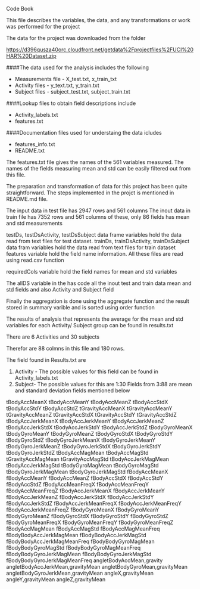 Code Book

This file describes the variables, the data, and any transformations or work was performed for the project

The data for the project was downloaded from the folder

https://d396qusza40orc.cloudfront.net/getdata%2Fprojectfiles%2FUCI%20HAR%20Dataset.zip 

####The data used for the analysis includes the following

* Measurements file - X_test.txt, x_train_txt
* Activity files - y_text.txt, y_train.txt
* Subject files - subject_test.txt, subject_train.txt


####Lookup files to obtain field descriptions include
* Activity_labels.txt
* features.txt

####Documentation files used for understaing the data icludes
* features_info.txt
* README.txt

The features.txt file gives the names of the 561 variables measured. The names of the fields measuring mean and std can be easily filtered out from this file.

The preparation and transformation of data for this project has been quite straightforward. The steps implemented in the projct is mentioned in README.md file.

The input data in test file has 2947 rows and 561 columns
The inout data in train file has 7352 rows and 561 columns
of these, only 86 fields has mean and std measurements

testDs, testDsActivity, testDsSubject data frame variables hold the data read from text files for test dataset. 
trainDs, trainDsActivity, trainDsSubject data fram variables hold the data read from text files for train dataset
features variable hold the field name information.
All these files are read using read.csv function

requiredCols variable hold the field names for mean and std variables

The allDS variable in the has code all the inout test and train data mean and std fields and also Activity and Subject field


Finally the aggregation is done using the aggregate function and the result stored in summary varible and is sorted using order function

The results of analysis that represents the average for the mean and std variables for each Activity/ Subject group can be found in results.txt

There are 6 Activities and 30 subjects

Therefor are 88 colmns in this file and 180 rows.

The field found in Results.txt are 

1. Activity - The possible values for this field can be found in Activity_labels.txt
2. Subject- The possible values for this are 1:30
Fields from 3:88 are mean and standard deviation fields mentioned below

tBodyAccMeanX
tBodyAccMeanY
tBodyAccMeanZ
tBodyAccStdX
tBodyAccStdY
tBodyAccStdZ
tGravityAccMeanX
tGravityAccMeanY
tGravityAccMeanZ
tGravityAccStdX
tGravityAccStdY
tGravityAccStdZ
tBodyAccJerkMeanX
tBodyAccJerkMeanY
tBodyAccJerkMeanZ
tBodyAccJerkStdX
tBodyAccJerkStdY
tBodyAccJerkStdZ
tBodyGyroMeanX
tBodyGyroMeanY
tBodyGyroMeanZ
tBodyGyroStdX
tBodyGyroStdY
tBodyGyroStdZ
tBodyGyroJerkMeanX
tBodyGyroJerkMeanY
tBodyGyroJerkMeanZ
tBodyGyroJerkStdX
tBodyGyroJerkStdY
tBodyGyroJerkStdZ
tBodyAccMagMean
tBodyAccMagStd
tGravityAccMagMean
tGravityAccMagStd
tBodyAccJerkMagMean
tBodyAccJerkMagStd
tBodyGyroMagMean
tBodyGyroMagStd
tBodyGyroJerkMagMean
tBodyGyroJerkMagStd
fBodyAccMeanX
fBodyAccMeanY
fBodyAccMeanZ
fBodyAccStdX
fBodyAccStdY
fBodyAccStdZ
fBodyAccMeanFreqX
fBodyAccMeanFreqY
fBodyAccMeanFreqZ
fBodyAccJerkMeanX
fBodyAccJerkMeanY
fBodyAccJerkMeanZ
fBodyAccJerkStdX
fBodyAccJerkStdY
fBodyAccJerkStdZ
fBodyAccJerkMeanFreqX
fBodyAccJerkMeanFreqY
fBodyAccJerkMeanFreqZ
fBodyGyroMeanX
fBodyGyroMeanY
fBodyGyroMeanZ
fBodyGyroStdX
fBodyGyroStdY
fBodyGyroStdZ
fBodyGyroMeanFreqX
fBodyGyroMeanFreqY
fBodyGyroMeanFreqZ
fBodyAccMagMean
fBodyAccMagStd
fBodyAccMagMeanFreq
fBodyBodyAccJerkMagMean
fBodyBodyAccJerkMagStd
fBodyBodyAccJerkMagMeanFreq
fBodyBodyGyroMagMean
fBodyBodyGyroMagStd
fBodyBodyGyroMagMeanFreq
fBodyBodyGyroJerkMagMean
fBodyBodyGyroJerkMagStd
fBodyBodyGyroJerkMagMeanFreq
angletBodyAccMean,gravity
angletBodyAccJerkMean,gravityMean
angletBodyGyroMean,gravityMean
angletBodyGyroJerkMean,gravityMean
angleX,gravityMean
angleY,gravityMean
angleZ,gravityMean


